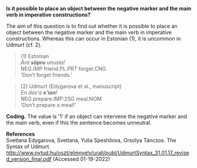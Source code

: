 **Is it possible to place an object between the negative marker and the main verb in imperative constructions?** 

The aim of this question is to find out whether it is possible to place an object between the negative marker and the main verb in imperative constructions. Whereas this can occur in Estonian (1), it is uncommon in Udmurt (cf. 2).

>(1) Estonian<br/>
>*Ära **sõpru** unusta!*<br/>
>NEG.IMP friend.PL.PRT forget.CNG<br/> 
>‘Don’t forget friends.’

>(2) Udmurt (Edygarova et al., manuscript)<br/>
>*En das’a **s’ion**!*<br/>
>NEG  prepare.IMP:2SG  meal.NOM<br/>
>‘Don’t prepare a meal!’

**Coding.** The value is '1' if an object can intervene the negative marker and the main verb, even if this the sentence becomes unneutral. 

**References**<br/>
Svetlana Edygarova, Svetlana, Yulia Speshilova, Orsolya Tánczos. The Syntax of Udmurt. http://www.nytud.hu/oszt/elmnyelv/urali/publ/UdmurtSyntax_31.01.17_revised_version_final.pdf (Accessed 01-19-2022)
